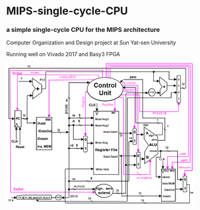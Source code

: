 # MIPS-single-cycle-CPU
### a simple single-cycle CPU for the MIPS architecture

Computer Organization and Design project at Sun Yat-sen University

Running well on Vivado 2017 and Basy3 FPGA

![CPU](CPU.png)
